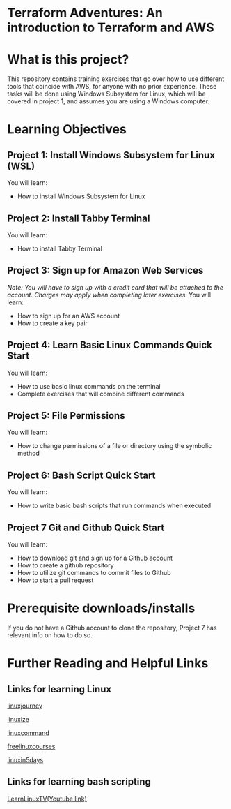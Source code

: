 # Terraform Adventures: An introduction to Terraform and AWS
# What is this project?
This repository contains training exercises that go over how to use different tools that coincide with AWS, for anyone  with no prior experience. These tasks will be done using Windows Subsystem for Linux, which will be covered in project 1, and assumes you are using a Windows computer. 
# Learning Objectives
## Project 1: Install Windows Subsystem for Linux (WSL)
You will learn:
- How to install Windows Subsystem for Linux

## Project 2: Install Tabby Terminal
You will learn:
- How to install Tabby Terminal

## Project 3: Sign up for Amazon Web Services
_Note: You will have to sign up with a credit card that will be attached to the account. Charges may apply when completing later exercises._
You will learn:
- How to sign up for an AWS account
- How to create a key pair

## Project 4: Learn Basic Linux Commands Quick Start
You will learn:
- How to use basic linux commands on the terminal 
- Complete exercises that will combine different commands

## Project 5: File Permissions
You will learn:
- How to change permissions of a file or directory using the symbolic method

## Project 6: Bash Script Quick Start
You will learn:
- How to write basic bash scripts that run commands when executed

## Project 7 Git and Github Quick Start
You will learn:
- How to download git and sign up for a Github account
- How to create a github repository
- How to utilize git commands to commit files to Github
- How to start a pull request

# Prerequisite downloads/installs
If you do not have a Github account to clone the repository, Project 7 has relevant info on how to do so.



# Further Reading and Helpful Links

## Links for learning Linux
[linuxjourney](https://linuxjourney.com/)


[linuxize](https://linuxize.com/)

[linuxcommand](https://linuxcommand.org/index.php)

[freelinuxcourses](https://itsfoss.com/free-linux-training-courses/)

[linuxin5days](https://www.linuxtrainingacademy.com/itsfoss-ll5d/
)
## Links for learning bash scripting
[LearnLinuxTV(Youtube link)](https://www.youtube.com/playlist?list=PLT98CRl2KxKGj-VKtApD8-zCqSaN2mD4w)